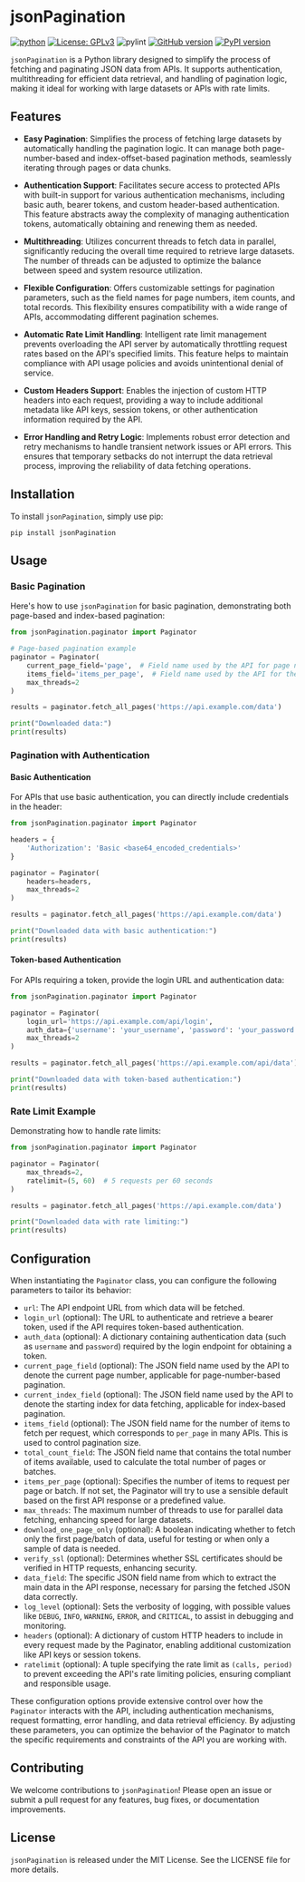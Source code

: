 # jsonPagination 

[![python](https://img.shields.io/badge/Python-3.9-3776AB.svg?style=flat&logo=python&logoColor=white)](https://www.python.org)
[![License: GPLv3](https://img.shields.io/badge/License-GPLv3-blue.svg)](https://www.gnu.org/licenses/gpl-3.0)
![pylint](https://img.shields.io/badge/PyLint-9.71-green?logo=python&logoColor=white)
[![GitHub version](https://badge.fury.io/gh/pl0psec%2FjsonPagination.svg)](https://badge.fury.io/gh/pl0psec%2FjsonPagination)
[![PyPI version](https://badge.fury.io/py/jsonPagination.svg)](https://badge.fury.io/py/jsonPagination)

`jsonPagination` is a Python library designed to simplify the process of fetching and paginating JSON data from APIs. It supports authentication, multithreading for efficient data retrieval, and handling of pagination logic, making it ideal for working with large datasets or APIs with rate limits.

## Features

- **Easy Pagination**: Simplifies the process of fetching large datasets by automatically handling the pagination logic. It can manage both page-number-based and index-offset-based pagination methods, seamlessly iterating through pages or data chunks.

- **Authentication Support**: Facilitates secure access to protected APIs with built-in support for various authentication mechanisms, including basic auth, bearer tokens, and custom header-based authentication. This feature abstracts away the complexity of managing authentication tokens, automatically obtaining and renewing them as needed.

- **Multithreading**: Utilizes concurrent threads to fetch data in parallel, significantly reducing the overall time required to retrieve large datasets. The number of threads can be adjusted to optimize the balance between speed and system resource utilization.

- **Flexible Configuration**: Offers customizable settings for pagination parameters, such as the field names for page numbers, item counts, and total records. This flexibility ensures compatibility with a wide range of APIs, accommodating different pagination schemes.

- **Automatic Rate Limit Handling**: Intelligent rate limit management prevents overloading the API server by automatically throttling request rates based on the API's specified limits. This feature helps to maintain compliance with API usage policies and avoids unintentional denial of service.

- **Custom Headers Support**: Enables the injection of custom HTTP headers into each request, providing a way to include additional metadata like API keys, session tokens, or other authentication information required by the API.

- **Error Handling and Retry Logic**: Implements robust error detection and retry mechanisms to handle transient network issues or API errors. This ensures that temporary setbacks do not interrupt the data retrieval process, improving the reliability of data fetching operations.


## Installation

To install `jsonPagination`, simply use pip:

    pip install jsonPagination

## Usage

### Basic Pagination
Here's how to use `jsonPagination` for basic pagination, demonstrating both page-based and index-based pagination:

```python
from jsonPagination.paginator import Paginator

# Page-based pagination example
paginator = Paginator(
    current_page_field='page',  # Field name used by the API for page number
    items_field='items_per_page',  # Field name used by the API for the number of items per page
    max_threads=2
)

results = paginator.fetch_all_pages('https://api.example.com/data')

print("Downloaded data:")
print(results)
```

### Pagination with Authentication
#### Basic Authentication
For APIs that use basic authentication, you can directly include credentials in the header:

```python
from jsonPagination.paginator import Paginator

headers = {
    'Authorization': 'Basic <base64_encoded_credentials>'
}

paginator = Paginator(
    headers=headers,
    max_threads=2
)

results = paginator.fetch_all_pages('https://api.example.com/data')

print("Downloaded data with basic authentication:")
print(results)
```

#### Token-based Authentication
For APIs requiring a token, provide the login URL and authentication data:

```python
from jsonPagination.paginator import Paginator

paginator = Paginator(
    login_url='https://api.example.com/api/login',
    auth_data={'username': 'your_username', 'password': 'your_password'},
    max_threads=2
)

results = paginator.fetch_all_pages('https://api.example.com/api/data')

print("Downloaded data with token-based authentication:")
print(results)
```

### Rate Limit Example
Demonstrating how to handle rate limits:

```python
from jsonPagination.paginator import Paginator

paginator = Paginator(
    max_threads=2,
    ratelimit=(5, 60)  # 5 requests per 60 seconds
)

results = paginator.fetch_all_pages('https://api.example.com/data')

print("Downloaded data with rate limiting:")
print(results)
```

## Configuration

When instantiating the `Paginator` class, you can configure the following parameters to tailor its behavior:

- `url`: The API endpoint URL from which data will be fetched.
- `login_url` (optional): The URL to authenticate and retrieve a bearer token, used if the API requires token-based authentication.
- `auth_data` (optional): A dictionary containing authentication data (such as `username` and `password`) required by the login endpoint for obtaining a token.
- `current_page_field` (optional): The JSON field name used by the API to denote the current page number, applicable for page-number-based pagination.
- `current_index_field` (optional): The JSON field name used by the API to denote the starting index for data fetching, applicable for index-based pagination.
- `items_field` (optional): The JSON field name for the number of items to fetch per request, which corresponds to `per_page` in many APIs. This is used to control pagination size.
- `total_count_field`: The JSON field name that contains the total number of items available, used to calculate the total number of pages or batches.
- `items_per_page` (optional): Specifies the number of items to request per page or batch. If not set, the Paginator will try to use a sensible default based on the first API response or a predefined value.
- `max_threads`: The maximum number of threads to use for parallel data fetching, enhancing speed for large datasets.
- `download_one_page_only` (optional): A boolean indicating whether to fetch only the first page/batch of data, useful for testing or when only a sample of data is needed.
- `verify_ssl` (optional): Determines whether SSL certificates should be verified in HTTP requests, enhancing security.
- `data_field`: The specific JSON field name from which to extract the main data in the API response, necessary for parsing the fetched JSON data correctly.
- `log_level` (optional): Sets the verbosity of logging, with possible values like `DEBUG`, `INFO`, `WARNING`, `ERROR`, and `CRITICAL`, to assist in debugging and monitoring.
- `headers` (optional): A dictionary of custom HTTP headers to include in every request made by the Paginator, enabling additional customization like API keys or session tokens.
- `ratelimit` (optional): A tuple specifying the rate limit as `(calls, period)` to prevent exceeding the API's rate limiting policies, ensuring compliant and responsible usage.

These configuration options provide extensive control over how the `Paginator` interacts with the API, including authentication mechanisms, request formatting, error handling, and data retrieval efficiency. By adjusting these parameters, you can optimize the behavior of the Paginator to match the specific requirements and constraints of the API you are working with.

## Contributing

We welcome contributions to `jsonPagination`! Please open an issue or submit a pull request for any features, bug fixes, or documentation improvements.

## License

`jsonPagination` is released under the MIT License. See the LICENSE file for more details.
